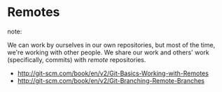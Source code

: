# Remotes

note:

We can work by ourselves in our own repositories, but most of the time, we're working with other people. We share our work and others' work (specifically, commits) with *remote* repositories.

 * http://git-scm.com/book/en/v2/Git-Basics-Working-with-Remotes
 * http://git-scm.com/book/en/v2/Git-Branching-Remote-Branches
